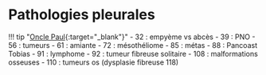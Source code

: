 # Pathologies pleurales

!!! tip "[Oncle Paul](https://onclepaul.net/wp-content/uploads/2011/07/PLEVRE-2011-DUFILEminimizer.pdf){:target="_blank"}"
    - 32 : empyème vs abcès
    - 39 : PNO
    - 56 : tumeurs
    - 61 : amiante
    - 72 : mésothéliome
    - 85 : métas
    - 88 : Pancoast Tobias
    - 91 : lymphome
    - 92 : tumeur fibreuse solitaire
    - 108 : malformations osseuses
    - 110 : tumeurs os (dysplasie fibreuse 118)